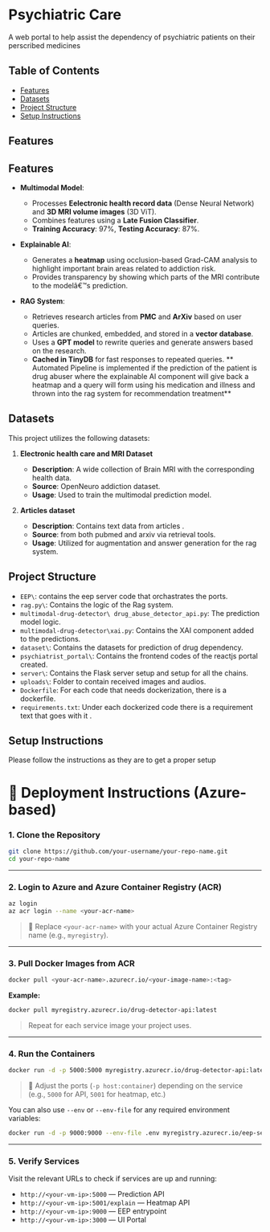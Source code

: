 # Psychiatric Care

A web portal to help assist the dependency of psychiatric patients on their perscribed medicines


## Table of Contents

- [Features](#features)
- [Datasets](#datasets)
- [Project Structure](#project-structure)
- [Setup Instructions](#setup-instructions)

## Features

## Features

- **Multimodal Model**: 
  - Processes **Eelectronic health record data** (Dense Neural Network) and **3D MRI volume images** (3D ViT).
  - Combines features using a **Late Fusion Classifier**.
  - **Training Accuracy**: 97%, **Testing Accuracy**: 87%.

- **Explainable AI**:
  - Generates a **heatmap** using occlusion-based Grad-CAM analysis to highlight important brain areas related to addiction risk.
  - Provides transparency by showing which parts of the MRI contribute to the modelâ€™s prediction.

- **RAG System**:
  - Retrieves research articles from **PMC** and **ArXiv** based on user queries.
  - Articles are chunked, embedded, and stored in a **vector database**.
  - Uses a **GPT model** to rewrite queries and generate answers based on the research.
  - **Cached in TinyDB** for fast responses to repeated queries.
** Automated Pipeline is implemented if the prediction of the patient is drug abuser where the explainable AI component will give back
   a heatmap and a query will form using his medication and illness and thrown into the rag system for recommendation treatment**

## Datasets

This project utilizes the following datasets:

1. **Electronic health care and MRI Dataset**
   - **Description**: A wide collection of Brain MRI with the corresponding health data.
   - **Source**: OpenNeuro addiction dataset.
   - **Usage**: Used to train the multimodal prediction model.

2. **Articles dataset**
   - **Description**: Contains text data from articles .
   - **Source**:  from both pubmed and arxiv via retrieval tools.
   - **Usage**: Utilized for augmentation and answer generation for the rag system.

## Project Structure

- `EEP\`: contains the eep server code that orchastrates the ports.
- `rag.py\`: Contains the logic of the Rag system.
- `multimodal-drug-detector\ drug_abuse_detector_api.py`: The prediction model logic.
- `multimodal-drug-detector\xai.py`: Contains the XAI component added to the predictions.
- `dataset\`: Contains the datasets for prediction of drug dependency.
- `psychiatrist_portal\`: Contains the frontend codes of the reactjs portal created.
- `server\`: Contains the Flask server setup and setup for all the chains.
- `uploads\`: Folder to contain received images and audios.
- `Dockerfile`: For each code that needs dockerization, there is a dockerfile.
- `requirements.txt`: Under each dockerized code there is a requirement text that goes with it .

## Setup Instructions
Please follow the instructions as they are to get a proper setup
# 🚀 Deployment Instructions (Azure-based)

### 1. Clone the Repository

```bash
git clone https://github.com/your-username/your-repo-name.git
cd your-repo-name
```

---

### 2. Login to Azure and Azure Container Registry (ACR)

```bash
az login
az acr login --name <your-acr-name>
```

> 📝 Replace `<your-acr-name>` with your actual Azure Container Registry name (e.g., `myregistry`).

---

### 3. Pull Docker Images from ACR

```bash
docker pull <your-acr-name>.azurecr.io/<your-image-name>:<tag>
```

**Example:**

```bash
docker pull myregistry.azurecr.io/drug-detector-api:latest
```

> Repeat for each service image your project uses.

---

### 4. Run the Containers

```bash
docker run -d -p 5000:5000 myregistry.azurecr.io/drug-detector-api:latest
```

> 📌 Adjust the ports (`-p host:container`) depending on the service (e.g., `5000` for API, `5001` for heatmap, etc.)

You can also use `--env` or `--env-file` for any required environment variables:

```bash
docker run -d -p 9000:9000 --env-file .env myregistry.azurecr.io/eep-server:latest
```

---

### 5. Verify Services

Visit the relevant URLs to check if services are up and running:

- `http://<your-vm-ip>:5000` — Prediction API  
- `http://<your-vm-ip>:5001/explain` — Heatmap API  
- `http://<your-vm-ip>:9000` — EEP entrypoint  
- `http://<your-vm-ip>:3000` — UI Portal
